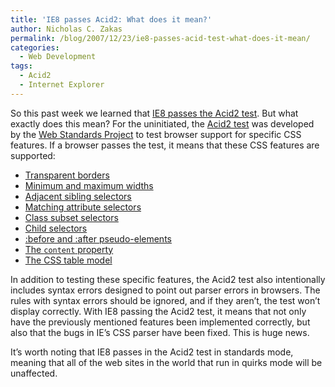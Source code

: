 ```yaml
---
title: 'IE8 passes Acid2: What does it mean?'
author: Nicholas C. Zakas
permalink: /blog/2007/12/23/ie8-passes-acid-test-what-does-it-mean/
categories:
  - Web Development
tags:
  - Acid2
  - Internet Explorer
---
```

So this past week we learned that <a title="Internet Explorer 8 and Acid2: A Milestone" rel="external" href="http://blogs.msdn.com/ie/archive/2007/12/19/internet-explorer-8-and-acid2-a-milestone.aspx">IE8 passes the Acid2 test</a>. But what exactly does this mean? For the uninitiated, the <a title="Acid2 Test" rel="external" href="http://www.webstandards.org/files/acid2/test.html">Acid2 test</a> was developed by the <a rel="external" href="http://www.webstandards.org/">Web Standards Project</a> to test browser support for specific CSS features. If a browser passes the test, it means that these CSS features are supported:

  * <a title="CSS 2.1 - Border Colors" rel="external" href="http://www.w3.org/TR/CSS21/box.html#border-color-properties">Transparent borders</a>
  * <a title="CSS 2.1 - Minimum and Maximum Widths" rel="external" href="http://www.w3.org/TR/CSS21/visudet.html#min-max-widths">Minimum and maximum widths</a>
  * <a title="CSS 2.1 - Adjacent Sibling Selectors" rel="external" href="http://www.w3.org/TR/CSS21/selector.html#adjacent-selectors">Adjacent sibling selectors</a>
  * <a title="CSS 2.1 - Matching Attributes and Attribute Values" rel="external" href="http://www.w3.org/TR/CSS21/selector.html#matching-attrs">Matching attribute selectors</a>
  * <a title="CSS 2.1 - Class Selectors" rel="external" href="http://www.w3.org/TR/CSS21/selector.html#class-html">Class subset selectors</a>
  * <a title="CSS 2.1 - Child Selectors" rel="external" href="http://www.w3.org/TR/CSS21/selector.html#child-selectors">Child selectors</a>
  * <a title="CSS 2.1 - The :before and :after pseudo-elements" rel="external" href="http://www.w3.org/TR/CSS21/selector.html#before-and-after">:before and :after pseudo-elements</a>
  * <a title="CSS 2.1 - The content property" rel="external" href="http://www.w3.org/TR/CSS21/generate.html#content">The <code>content</code> property</a>
  * <a title="CSS 2.1 - The CSS Table Model" rel="external" href="http://www.w3.org/TR/CSS21/tables.html#table-display">The CSS table model</a>

In addition to testing these specific features, the Acid2 test also intentionally includes syntax errors designed to point out parser errors in browsers. The rules with syntax errors should be ignored, and if they aren&#8217;t, the test won&#8217;t display correctly. With IE8 passing the Acid2 test, it means that not only have the previously mentioned features been implemented correctly, but also that the bugs in IE&#8217;s CSS parser have been fixed. This is huge news.

It&#8217;s worth noting that IE8 passes in the Acid2 test in standards mode, meaning that all of the web sites in the world that run in quirks mode will be unaffected.
